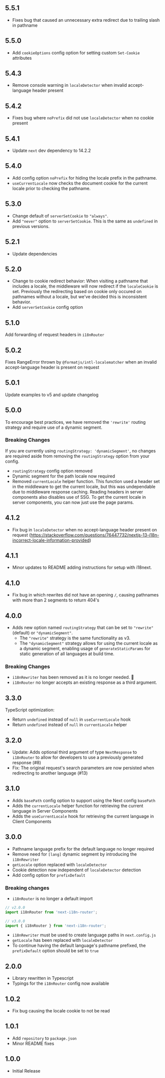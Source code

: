 ## 5.5.1

- Fixes bug that caused an unnecessary extra redirect due to trailing slash in pathname

## 5.5.0

- Add `cookieOptions` config option for setting custom `Set-Cookie` attributes

## 5.4.3

- Remove console warning in `localeDetector` when invalid accept-language header present

## 5.4.2

- Fixes bug where `noPrefix` did not use `localeDetector` when no cookie present

## 5.4.1

- Update `next` dev dependency to 14.2.2

## 5.4.0

- Add config option `noPrefix` for hiding the locale prefix in the pathname.
- `useCurrentLocale` now checks the document cookie for the current locale prior to checking the pathname.

## 5.3.0

- Change default of `serverSetCookie` to `"always"`.
- Add `"never"` option to `serverSetCookie`. This is the same as `undefined` in previous versions.

## 5.2.1

- Update dependencies

## 5.2.0

- Change to cookie redirect behavior: When visiting a pathname that includes a locale, the middleware will now redirect if the `localeCookie` is set. Previously the redirecting based on cookie only occured on pathnames without a locale, but we've decided this is inconsistent behavior.
- Add `serverSetCookie` config option

## 5.1.0

Add forwarding of request headers in `i18nRouter`

## 5.0.2

Fixes RangeError thrown by `@formatjs/intl-localematcher` when an invalid accept-language header is present on request

## 5.0.1

Update examples to v5 and update changelog

## 5.0.0

To encourage best practices, we have removed the `'rewrite'` routing strategy and require use of a dynamic segment.

### Breaking Changes

If you are currently using `routingStrategy: 'dynamicSegment'`, no changes are required aside from removing the `routingStrategy` option from your config.

- `routingStrategy` config option removed
- Dynamic segment for the path locale now required
- Removed `currentLocale` helper function. This function used a header set in the middleware to get the current locale, but this was undependable due to middleware response caching. Reading headers in server components also disables use of SSG. To get the current locale in server components, you can now just use the page params.

## 4.1.2

- Fix bug in `localeDetector` when no accept-language header present on request (https://stackoverflow.com/questions/76447732/nextjs-13-i18n-incorrect-locale-information-provided)

## 4.1.1

- Minor updates to README adding instructions for setup with i18next.

## 4.1.0

- Fix bug in which rewrites did not have an opening `/`, causing pathnames with more than 2 segments to return 404's

## 4.0.0

- Adds new option named `routingStrategy` that can be set to `"rewrite"` (default) or `"dynamicSegment"`.
  - The `"rewrite"` strategy is the same functionality as v3.
  - The `"dynamicSegment"` strategy allows for using the current locale as a dynamic segment, enabling usage of `generateStaticParams` for static generation of all languages at build time.

### Breaking Changes

- `i18nRewriter` has been removed as it is no longer needed. 🎉
- `i18nRouter` no longer accepts an existing response as a third argument.

## 3.3.0

TypeScript optimization:

- Return `undefined` instead of `null` in `useCurrentLocale` hook
- Return `undefined` instead of `null` in `currentLocale` helper

## 3.2.0

- Update: Adds optional third argument of type `NextResponse` to `i18nRouter` to allow for developers to use a previously generated response (#8)
- Fix: The original request's search parameters are now persisted when redirecting to another language (#13)

## 3.1.0

- Adds `basePath` config option to support using the Next config `basePath`
- Adds the `currentLocale` helper function for retrieving the current language in Server Components
- Adds the `useCurrentLocale` hook for retrieving the current language in Client Components

## 3.0.0

- Pathname language prefix for the default language no longer required
- Remove need for `[lang]` dynamic segment by introducing the `i18nRewriter`
- `getLocale` option replaced with `localeDetector`
- Cookie detection now independent of `localeDetector` detection
- Add config option for `prefixDefault`

### Breaking changes

- `i18nRouter` is no longer a default import

```js
// v2.0.0
import i18nRouter from 'next-i18n-router';

// v3.0.0
import { i18nRouter } from 'next-i18n-router';
```

- `i18nRewriter` must be used to create language paths in `next.config.js`
- `getLocale` has been replaced with `localeDetector`
- To continue having the default language's pathname prefixed, the `prefixDefault` option should be set to `true`

## 2.0.0

- Library rewritten in Typescript
- Typings for the `i18nRouter` config now available

## 1.0.2

- Fix bug causing the locale cookie to not be read

## 1.0.1

- Add `repository` to `package.json`
- Minor README fixes

## 1.0.0

- Initial Release
